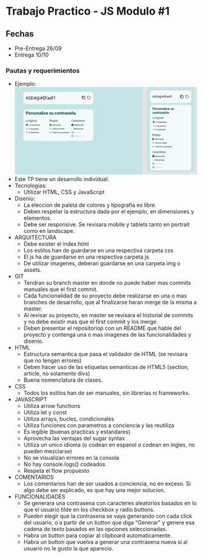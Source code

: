 # Trabajo Practico - JS Modulo #1

## Fechas
- Pre-Entrega 26/09
- Entrega 10/10

### Pautas y requerimientos
- Ejemplo:
![My Image](mockup.png)
- Este TP tiene un desarrollo individual.
- Tecnologias:
    - Utilizar HTML, CSS y JavaScript
- Disenio:
    - La eleccion de paleta de colores y tipografia es libre.
    - Deben respetar la estructura dada por el ejemplo, en dimensiones y elementos.
    - Debe ser responsive. Se revisara mobile y tablets tanto en portrait como en landscape.
- ARQUITECTURA
    - Debe exister el index.html
    - Los estilos han de guardarse en una respectiva carpeta css
    - El js ha de guardarse en una respectiva carpeta js
    - De utilizar imagenes, deberan guardarse en una carpeta img o assets.
- GIT
    - Tendran su branch master en donde no puede haber mas commits manuales que el first commit.
    - Cada funcionalidad de su proyecto debe realizarse en una o mas branches de desarrollo, que al finalizarse haran merge de la misma a master.
    - Al revisar su proyecto, en master se revisara el historial de commits y no debe existir mas que el first commit y los merge.
    - Deben presentar el repositoriop con un README que hable del proyecto y contenga una o mas imagenes de las funcionalidades y disenio.
- HTML
    - Estructura semantica que pasa el validador de HTML (se revisara que no tengan errores)
    - Deben hacer uso de las etiquetas semanticas de HTML5 (section, article, no solamente divs)
    - Buena nomenclatura de clases.
- CSS
    - Todos los estilos han de ser manuales, sin librerias ni frameworks.
- JAVASCRIPT
    - Utiliza arrow functions
    - Utiliza let y const
    - Utiliza arrays, bucles, condicionales
    - Utiliza funciones con parametros a conciencia y las reutiliza
    - Es legible (buenas practicas y estandares)
    - Aprovecha las ventajas del sugar syntax
    - Utiliza un unico idioma (o codean en espanol o codean en ingles, no pueden mezclarse)
    - No se visualizan errores en la consola
    - No hay console.logs() codeados
    - Respeta el flow propuesto
- COMENTARIOS
    - Los comentarios han de ser usados a conciencia, no en exceso. Si algo debe ser explicado, es que hay una mejor solucion.
- FUNCIONALIDADES
    - Se generara una contrasena con caracteres aleatorios basados en lo que el usuario tilde en los checkbox y radio buttons.
    - Pueden elegir que la contrasena se vaya generando con cada click del usuario, o a partir de un button que diga "Generar" y genere esa cadena de texto basados en las opciones seleccionadas.
    - Habra un button para copiar al clipboard automaticamente.
    - Habra un button que vuelva a generar una contrasena nueva si al usuario no le gusto la que aparecio.
